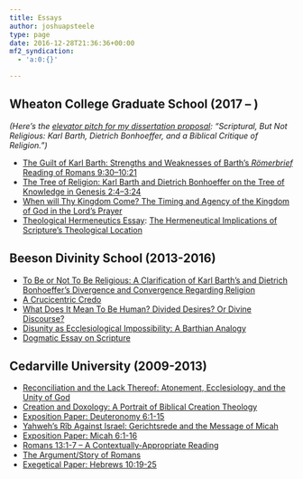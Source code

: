 ```yaml
---
title: Essays
author: joshuapsteele
type: page
date: 2016-12-28T21:36:36+00:00
mf2_syndication:
  - 'a:0:{}'

---
```

## Wheaton College Graduate School (2017 &#8211; )

_(Here&#8217;s the [elevator pitch for my dissertation proposal][1]: &#8220;Scriptural, But Not Religious: Karl Barth, Dietrich Bonhoeffer, and a Biblical Critique of Religion.&#8221;)_

  * [The Guilt of Karl Barth: Strengths and Weaknesses of Barth’s _Römerbrief_ Reading of Romans 9:30–10:21][2]
  * [The Tree of Religion: Karl Barth and Dietrich Bonhoeffer on the Tree of Knowledge in Genesis 2:4–3:24][3]
  * [When will Thy Kingdom Come? The Timing and Agency of the Kingdom of God in the Lord’s Prayer][4]
  * [Theological Hermeneutics Essay][5]: [The Hermeneutical Implications of Scripture&#8217;s Theological Location][6]

## Beeson Divinity School (2013-2016)

  * [To Be or Not To Be Religious: A Clarification of Karl Barth&#8217;s and Dietrich Bonhoeffer&#8217;s Divergence and Convergence Regarding Religion][7]
  * [A Crucicentric Credo][8]
  * [What Does It Mean To Be Human? Divided Desires? Or Divine Discourse?][9]
  * [Disunity as Ecclesiological Impossibility: A Barthian Analogy][10]
  * [Dogmatic Essay on Scripture][11]

## Cedarville University (2009-2013)

  * [Reconciliation and the Lack Thereof: Atonement, Ecclesiology, and the Unity of God][12]
  * [Creation and Doxology: A Portrait of Biblical Creation Theology][13]
  * [Exposition Paper: Deuteronomy 6:1-15][14]
  * [Yahweh&#8217;s Rîb Against Israel: Gerichtsrede and the Message of Micah][15]
  * [Exposition Paper: Micah 6:1-16][16]
  * [Romans 13:1-7 &#8211; A Contextually-Appropriate Reading][17]
  * [The Argument/Story of Romans][18]
  * [Exegetical Paper: Hebrews 10:19-25][19]

 [1]: https://joshuapsteele.com/heres-the-elevator-pitch-for-my-dissertation-proposal-scriptural-but-not-religious/
 [2]: https://joshuapsteele.com/the-guilt-of-karl-barth-strengths-and-weaknesses-of-barths-romerbrief-reading-of-romans-9301021/
 [3]: https://joshuapsteele.com/the-tree-of-religion-karl-barth-and-dietrich-bonhoeffer-on-the-tree-of-knowledge-in-genesis-24-324/
 [4]: https://joshuapsteele.com/when-will-thy-kingdom-come-the-timing-and-agency-of-the-kingdom-of-god-in-the-lords-prayer/
 [5]: https://joshuapsteele.com/wp-content/uploads/2017/12/STEELE-Theological-Hermeneutics-Essay-PDF.pdf
 [6]: https://joshuapsteele.com/hermeneutical-implications-scriptures-theological-location/
 [7]: https://joshuapsteele.com/wp-content/uploads/2016/12/To-Be-or-Not-To-Be-Religious.pdf
 [8]: https://joshuapsteele.com/wp-content/uploads/2016/12/A_Crucicentric_Credo.pdf
 [9]: https://joshuapsteele.com/wp-content/uploads/2016/12/What_Does_It_Mean_To_Be_Human_Divided_De.pdf
 [10]: https://joshuapsteele.com/wp-content/uploads/2016/12/DISUNITY_AS_ECCLESIOLOGICAL_IMPOSSIBILIT-1.pdf
 [11]: https://joshuapsteele.com/wp-content/uploads/2016/12/On_Scripture.pdf
 [12]: https://joshuapsteele.com/wp-content/uploads/2016/12/Reconciliation_and_the_Lack_Thereof_Aton.pdf
 [13]: https://joshuapsteele.com/wp-content/uploads/2016/12/Creation_and_Doxology_A_Portrait_of_Bibl.pdf
 [14]: https://joshuapsteele.com/wp-content/uploads/2016/12/Exposition_Paper_Deuteronomy_6_1-15.pdf
 [15]: https://joshuapsteele.com/wp-content/uploads/2016/12/YAHWEHS_RIB_AGAINST_ISRAEL_GERICHTSREDE.pdf
 [16]: https://joshuapsteele.com/wp-content/uploads/2016/12/Exposition_Paper_Micah_6_1-16.pdf
 [17]: https://joshuapsteele.com/wp-content/uploads/2016/12/Romans_13_1-7_-_A_Contextually-Appropria.pdf
 [18]: https://joshuapsteele.com/wp-content/uploads/2016/12/The_Argument_Story_of_Romans.pdf
 [19]: https://joshuapsteele.com/wp-content/uploads/2016/12/Hebrews_10_19-25.pdf